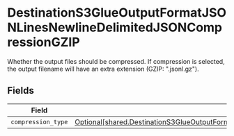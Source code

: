 # DestinationS3GlueOutputFormatJSONLinesNewlineDelimitedJSONCompressionGZIP

Whether the output files should be compressed. If compression is selected, the output filename will have an extra extension (GZIP: ".jsonl.gz").


## Fields

| Field                                                                                                                                                                                                                            | Type                                                                                                                                                                                                                             | Required                                                                                                                                                                                                                         | Description                                                                                                                                                                                                                      |
| -------------------------------------------------------------------------------------------------------------------------------------------------------------------------------------------------------------------------------- | -------------------------------------------------------------------------------------------------------------------------------------------------------------------------------------------------------------------------------- | -------------------------------------------------------------------------------------------------------------------------------------------------------------------------------------------------------------------------------- | -------------------------------------------------------------------------------------------------------------------------------------------------------------------------------------------------------------------------------- |
| `compression_type`                                                                                                                                                                                                               | [Optional[shared.DestinationS3GlueOutputFormatJSONLinesNewlineDelimitedJSONCompressionGZIPCompressionType]](undefined/models/shared/destinations3glueoutputformatjsonlinesnewlinedelimitedjsoncompressiongzipcompressiontype.md) | :heavy_minus_sign:                                                                                                                                                                                                               | N/A                                                                                                                                                                                                                              |